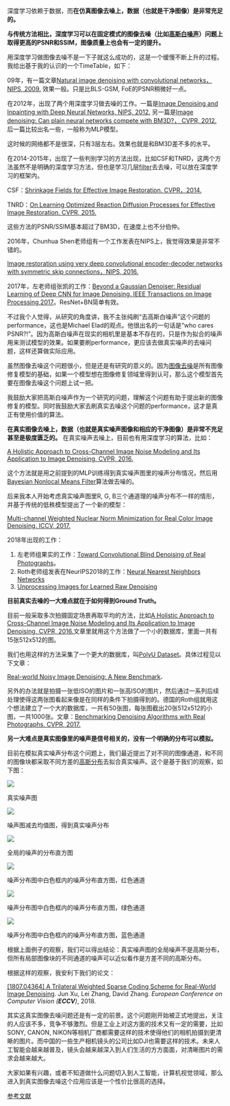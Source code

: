 
深度学习依赖于数据，而**在仿真图像去噪上，数据（也就是干净图像）是非常充足的。** 

**与传统方法相比，深度学习可以在固定模式的图像去噪（比如[高斯白噪声](https://www.zhihu.com/search?q=%E9%AB%98%E6%96%AF%E7%99%BD%E5%99%AA%E5%A3%B0&search_source=Entity&hybrid_search_source=Entity&hybrid_search_extra=%7B%22sourceType%22%3A%22answer%22%2C%22sourceId%22%3A241658817%7D)）问题上取得更高的PSNR和SSIM，图像质量上也会有一定的提升。** 

用深度学习做图像去噪不是一下子就这么成功的，这是一个缓慢不断上升的过程。我给出基于我的认识的一个TimeTable，如下：

  

09年，有一篇文章[Natural image denoising with convolutional networks，NIPS, 2009.](https://link.zhihu.com/?target=http%3A//papers.nips.cc/paper/3506-natural-image-denoising-with-convolutional-networks) 效果一般。只是比BLS-GSM, FoE的PSNR稍微好一点。

  

在2012年，出现了两个用深度学习做去噪的工作。一篇是[Image Denoising and Inpainting with Deep Neural Networks, NIPS, 2012.](https://link.zhihu.com/?target=http%3A//papers.nips.cc/paper/4686-image-denoising-and-inpainting-with-deep-neural-networks) 另一篇是[Image denoising: Can plain neural networks compete with BM3D?， CVPR, 2012.](https://link.zhihu.com/?target=http%3A//ieeexplore.ieee.org/abstract/document/6247952/) 后一篇比较出名一些，一般称为MLP模型。

这时候的网络都不是很深，只有3层左右。效果也就是和BM3D差不多的水平。

  

在2014-2015年，出现了一些判别学习的方法出现，比如CSF和TNRD，这两个方法虽然不是明确的深度学习方法，但也是学习几层[filter](https://www.zhihu.com/search?q=filter&search_source=Entity&hybrid_search_source=Entity&hybrid_search_extra=%7B%22sourceType%22%3A%22answer%22%2C%22sourceId%22%3A241658817%7D)去去噪，可以放在深度学习的框架内。

CSF：[Shrinkage Fields for Effective Image Restoration. CVPR，2014.](https://link.zhihu.com/?target=https%3A//www.cv-foundation.org/openaccess/content_cvpr_2014/html/Schmidt_Shrinkage_Fields_for_2014_CVPR_paper.html)

TNRD：[On Learning Optimized Reaction Diffusion Processes for Effective Image Restoration. CVPR, 2015.](https://link.zhihu.com/?target=https%3A//www.cv-foundation.org/openaccess/content_cvpr_2015/html/Chen_On_Learning_Optimized_2015_CVPR_paper.html)

这些方法的PSNR/SSIM基本超过了BM3D，在速度上也不分伯仲。

  

2016年，Chunhua Shen老师组有一个工作发表在NIPS上，我觉得效果是非常不错的。

[Image restoration using very deep convolutional encoder-decoder networks with symmetric skip connections，NIPS, 2016.](https://link.zhihu.com/?target=http%3A//papers.nips.cc/paper/6172-image-restoration-using-very-deep-convolutional-encoder-decoder-networks-with-symmetric-skip-connections)

  

2017年，左老师组张凯的工作：[Beyond a Gaussian Denoiser: Residual Learning of Deep CNN for Image Denoising. IEEE Transactions on Image Processing,2017](https://link.zhihu.com/?target=http%3A//ieeexplore.ieee.org/document/7839189/)。ResNet+BN简单有效。

不过我个人觉得，从研究的角度讲，我不主张纯刷“去高斯白噪声”这个问题的performance，这也是Michael Elad的观点。他很出名的一句话是“who cares PSNR?!”。因为高斯白噪声在现实的相机里是基本不存在的，只是作为拟合的噪声用来测试模型的效果。如果要刷performance，更应该去做真实噪声的去噪问题，这样还算做实际应用。

虽然图像去噪这个问题很小，但是还是有研究的意义的。因为[图像去噪](https://www.zhihu.com/search?q=%E5%9B%BE%E5%83%8F%E5%8E%BB%E5%99%AA&search_source=Entity&hybrid_search_source=Entity&hybrid_search_extra=%7B%22sourceType%22%3A%22answer%22%2C%22sourceId%22%3A241658817%7D)是所有图像修复模型的基础，如果一个模型想在图像修复领域里得到认可，那么这个模型首先要在图像去噪这个问题上试一把。

我鼓励大家把高斯白噪声作为一个研究的问题，理解这个问题有助于提出新的图像修复的模型。同时我鼓励大家去刷真实去噪这个问题的performance，这才是真正有使用价值的算法。

  

**在真实图像去噪上，数据（也就是真实噪声图像和相应的干净图像）是非常不充足甚至是极度匮乏的。** 在真实噪声去噪上，目前也有用深度学习的算法，比如：

[A Holistic Approach to Cross-Channel Image Noise Modeling and Its Application to Image Denoising, CVPR, 2016.](https://link.zhihu.com/?target=http%3A//ieeexplore.ieee.org/document/7780555/)

这个方法就是用之前提到的MLP训练得到真实噪声图里的噪声分布情况，然后用[Bayesian Nonlocal Means Filter](https://link.zhihu.com/?target=https%3A//link.springer.com/chapter/10.1007%252F978-3-540-72823-8_45%3FLI%3Dtrue)算法做去噪的。

后来我本人开始考虑真实噪声图里R, G, B三个通道理的噪声分布不一样的情形，并基于传统的低秩模型提出了一个新的模型：

[Multi-channel Weighted Nuclear Norm Minimization for Real Color Image Denoising. ICCV, 2017.](https://link.zhihu.com/?target=http%3A//openaccess.thecvf.com/content_iccv_2017/html/Xu_Multi-Channel_Weighted_Nuclear_ICCV_2017_paper.html)

  

2018年出现的工作：

1.  左老师组果实的工作：[Toward Convolutional Blind Denoising of Real Photographs](https://link.zhihu.com/?target=https%3A//arxiv.org/abs/1807.04686)。
2.  Roth老师组发表在NeurIPS2018的工作：[Neural Nearest Neighbors Networks](https://link.zhihu.com/?target=https%3A//github.com/visinf/n3net)
3.  [Unprocessing Images for Learned Raw Denoising](https://link.zhihu.com/?target=https%3A//arxiv.org/abs/1811.11127)

  

**目前真实去噪的一大难点就在于如何得到Ground Truth。** 

目前一般采取多次拍摄固定场景再取平均的方法，比如[A Holistic Approach to Cross-Channel Image Noise Modeling and Its Application to Image Denoising, CVPR, 2016.](https://link.zhihu.com/?target=http%3A//ieeexplore.ieee.org/document/7780555/)文章里就用这个方法做了一个小的数据库，里面一共有15张512x512的图。

我们也用这样的方法采集了一个更大的数据库，叫[PolyU Dataset](https://link.zhihu.com/?target=https%3A//github.com/csjunxu/PolyU-Real-World-Noisy-Images-Dataset)。具体过程见以下文章：

[Real-world Noisy Image Denoising: A New Benchmark](https://link.zhihu.com/?target=https%3A//arxiv.org/abs/1804.02603)**.**

另外的办法就是拍摄一张低ISO的图片和一张高ISO的图片，然后通过一系列后续处理使得这两张图看起来像是在同样的条件下拍摄得到的。德国的Roth组就用这个想法建立了一个大的数据库，一共有50张图，每张图截出20张512x512的小图，一共1000张。文章：[Benchmarking Denoising Algorithms with Real Photographs. CVPR, 2017.](https://link.zhihu.com/?target=http%3A//openaccess.thecvf.com/content_cvpr_2017/papers/Plotz_Benchmarking_Denoising_Algorithms_CVPR_2017_paper.pdf)

  

**另一大难点是真实图像里的噪声是信号相关的，没有一个明确的分布可以模拟。** 

目前在模拟真实噪声分布这个问题上，我们最近提出了对不同的图像通道，和不同的图像块都采取不同方差的[高斯分布](https://www.zhihu.com/search?q=%E9%AB%98%E6%96%AF%E5%88%86%E5%B8%83&search_source=Entity&hybrid_search_source=Entity&hybrid_search_extra=%7B%22sourceType%22%3A%22answer%22%2C%22sourceId%22%3A241658817%7D)去拟合真实噪声。这个是基于我们的观察，如下图：

![](https://pic4.zhimg.com/80/v2-d8eebfcc4549215939ca073a41c835c0_720w.webp?source=1940ef5c)

真实噪声图

![](https://pic3.zhimg.com/80/v2-0010f9970713037982224562ae87fb86_720w.webp?source=1940ef5c)

噪声图减去均值图，得到真实噪声分布

![](https://pic3.zhimg.com/80/v2-41cced8ef273086b6f9ec5874d7402a3_720w.webp?source=1940ef5c)

全局的噪声的分布直方图

![](https://pic1.zhimg.com/80/v2-08d817968abd29719585f527c8478499_720w.webp?source=1940ef5c)

噪声分布图中白色框内的噪声分布直方图，红色通道

![](https://pic2.zhimg.com/80/v2-893788eab1148ec4e8fbd16c78b353de_720w.webp?source=1940ef5c)

噪声分布图中白色框内的噪声分布直方图，绿色通道

![](https://pic1.zhimg.com/80/v2-a4c300e3511f29d21d2a348a460c2b33_720w.webp?source=1940ef5c)

噪声分布图中白色框内的噪声分布直方图，蓝色通道

根据上面例子的观察，我们可以得出结论：真实噪声图的全局噪声不是高斯分布，但所有局部图像块的不同通道的噪声可以近似看作是方差不同的高斯分布。

根据这样的观察，我安利下我们的论文：

[\[1807.04364\] A Trilateral Weighted Sparse Coding Scheme for Real-World Image Denoising](https://link.zhihu.com/?target=https%3A//arxiv.org/abs/1807.04364). Jun Xu, Lei Zhang, David Zhang. _European Conference on Computer Vision (**ECCV**)_, 2018.

其实这真实图像去噪问题还是有一定的前景。这个问题刚开始被正式地提出，关注的人应该不多，竞争不够激烈。但是工业上对这方面的技术又有一定的需要，比如SONY, CANON, NIKON等相机厂商都需要这样的技术使得他们的相机拍摄到更清晰的图片。而中国的一些生产相机镜头的公司比如DJI也需要这样的技术。未来人工智能会越来越普及，镜头会越来越深入到人们生活的方方面面，对清晰图片的需求会越来越大。

大家如果有兴趣，或者不知道做什么问题切入到人工智能，计算机视觉领域，那么进入到真实图像去噪这个应用应该是一个性价比很高的选择。

[参考文献](https://www.zhihu.com/question/66359919)
